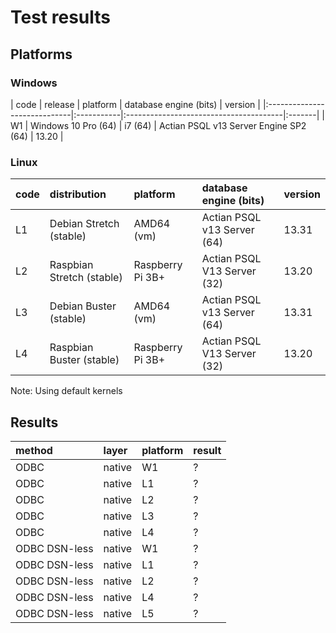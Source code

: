 # Test results

## Platforms

### Windows

| code | release               | platform   | database engine (bits)                 | version |
|:-----------------------------|:-----------|:---------------------------------------|:-------|
| W1   | Windows 10 Pro (64)   | i7 (64)    | Actian PSQL v13 Server Engine SP2 (64) | 13.20 |

### Linux

| code | distribution          | platform   | database engine (bits)      | version |
|:-----|:----------------------|:-----------|:----------------------------|:--------|
| L1 | Debian Stretch (stable) | AMD64 (vm) | Actian PSQL v13 Server (64) | 13.31 |
| L2 | Raspbian Stretch (stable) | Raspberry Pi 3B+ | Actian PSQL V13 Server (32) | 13.20 |
| L3 | Debian Buster (stable) | AMD64 (vm) | Actian PSQL v13 Server (64) | 13.31 |
| L4 | Raspbian Buster (stable) | Raspberry Pi 3B+ | Actian PSQL V13 Server (32) | 13.20 |


Note: Using default kernels


## Results

| method        | layer  | platform | result |
|:--------------|:-------|:---------|:------|
| ODBC          | native | W1       | ? |
| ODBC          | native | L1       | ? |
| ODBC          | native | L2       | ? |
| ODBC          | native | L3       | ? |
| ODBC          | native | L4       | ? |
| ODBC DSN-less | native | W1       | ? |
| ODBC DSN-less | native | L1       | ? |
| ODBC DSN-less | native | L2       | ? |
| ODBC DSN-less | native | L4       | ? |
| ODBC DSN-less | native | L5       | ? |

